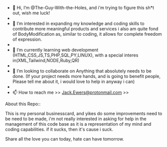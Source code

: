 - 👋 Hi, I’m @The-Guy-With-the-Holes, 
and i'm trying to figure this sh*t out, wish me luck!
-  
- 👀 I’m interested in expanding my knowledge and coding skills to contribute more meaningful products and services i also am quite fond of BodyModification as, similar to coding, it allows for complete freedom of expression.
- 
- 🌱 I’m currently learning web development (HTML,CSS,JS,TS,PHP,SQL,PY,LINUX), with a special interes in(XML,Tailwind,NODE,Ruby,QR)
- 
- 💞️ I’m looking to collaborate on Anything that absolutely needs to be done. (If your project needs more hands, and is going to benefit people, Please tell me about it, i would love to help in anyway i can)
- 
- 📫 How to reach me >> Jack.Ewers@protonmail.com >> 

About this Repo::

This is my personal businesscard, and yikes do some improvements need to be need to be made,
i'm not really interested in asking for help in the management of this code base as it is a representation of my mind and coding capabilities.
if it sucks, then it's cause i suck.

Share all the love you can today, hate can have tomorrow.
<!---

The-Guy-With-the-Holes/The-Guy-With-the-Holes is a ✨ special ✨ repository because its `README.md` (this file) appears on your GitHub profile and the person who created it is pretty wonderful (LOL)

( contains overview )

--->
